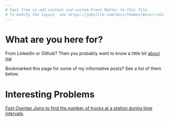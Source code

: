 ```yaml
---
# Feel free to add content and custom Front Matter to this file.
# To modify the layout, see https://jekyllrb.com/docs/themes/#overriding-theme-defaults
---
```


# What are you here for?

From LinkedIn or Github? Then you probably want to know a little bit [about me](./about.md)

Bookmarked this page for some of my informative posts? See a list of them below.

# Interesting Problems

[*Fast Overlap Joins* to find the number of trucks at a station during time intervals](./_posts/2023-06-22-overlap_joins.md).